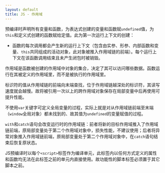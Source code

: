 ```yaml
---
layout: default
title: JS - 作用域
---
```


预编译时声明所有变量和函数，为表达式创建的变量和函数赋`undefined`值，为`this`和定义式创建的函数赋给定值。此为第一次运行上下文的创建：
    
* 函数的每次调用都会产生新的运行上下文（包含由实参、形参、内部函数和变量、`this`共同组成的活动对象，此对象被推入作用域链的前端）。每个运行上下文在该函数调用结束且未产生闭包时被销毁。

作用域是函数被创建的作用域中对象的集合，决定了其可以访问哪些数据。函数运行在其被定义的作用域里，而不是被执行的作用域里。

标识符的值从作用域链的前端向末端查找，位于作用域链越深处的标识符，其读写速度就会越慢。故将被引用一次以上的跨作用域对象保存在局部变量中后再使用可提升性能。

不使用`var`关键字可定义全局变量的过程，实际上就是对从作用域链前端至末端（`window`全局对象）都未找到的、故其值为`undefined`的变量赋值的过程。

`with`和`catch`语句会改变运行时的作用域链：前者将新的目标作用域推入了作用域链前端，原局部变量处于第二个作用域对象中，损失性能，不建议使用；后者将异常对象推入作用域链前端，原局部变量处于第二个作用域对象中，在`catch`语句结束后恢复原状态。

JS预编译时以每个`<script>`标签作为编译单元，此标签内以任何方式定义的属性和函数均无法在此标签之前的单元内直接使用。故功能性的脚本标签必须置于其它脚本之前。